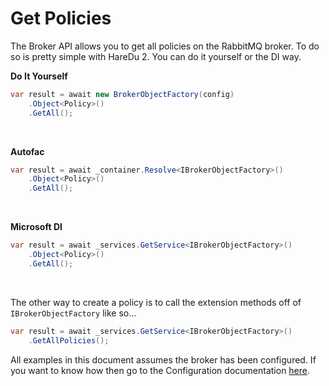 # Get Policies

The Broker API allows you to get all policies on the RabbitMQ broker. To do so is pretty simple with HareDu 2. You can do it yourself or the DI way.

**Do It Yourself**

```c#
var result = await new BrokerObjectFactory(config)
    .Object<Policy>()
    .GetAll();
```
<br>

**Autofac**

```c#
var result = await _container.Resolve<IBrokerObjectFactory>()
    .Object<Policy>()
    .GetAll();
```
<br>

**Microsoft DI**

```c#
var result = await _services.GetService<IBrokerObjectFactory>()
    .Object<Policy>()
    .GetAll();
```
<br>

The other way to create a policy is to call the extension methods off of ```IBrokerObjectFactory``` like so...

```c#
var result = await _services.GetService<IBrokerObjectFactory>()
    .GetAllPolicies();
```

All examples in this document assumes the broker has been configured. If you want to know how then go to the Configuration documentation [here](https://github.com/ahives/HareDu3/blob/master/docs/configuration.md).

